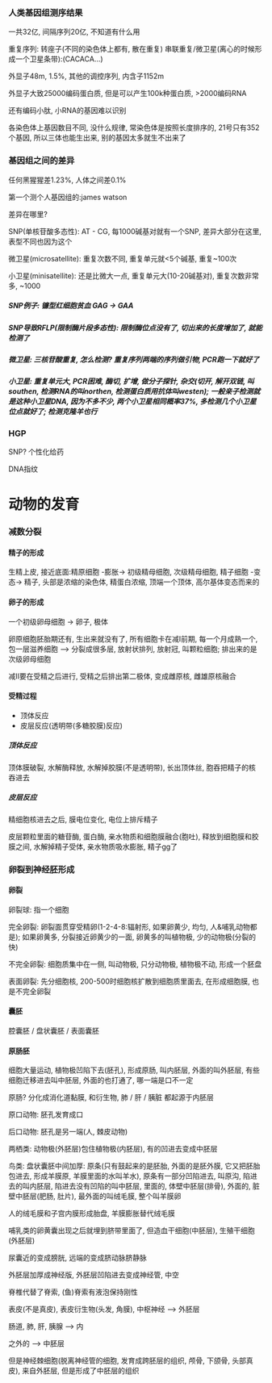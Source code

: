 ### 人类基因组测序结果

一共32亿, 间隔序列20亿, 不知道有什么用

重复序列: 转座子(不同的染色体上都有, 散在重复) 串联重复/微卫星(离心的时候形成一个卫星条带):(CACACA...)

外显子48m, 1.5%, 其他的调控序列, 内含子1152m

外显子大致25000编码蛋白质, 但是可以产生100k种蛋白质, >2000编码RNA

还有编码小肽, 小RNA的基因难以识别

各染色体上基因数目不同, 没什么规律, 常染色体是按照长度排序的, 21号只有352个基因, 所以三体也能生出来, 别的基因太多就生不出来了

### 基因组之间的差异

任何黑猩猩差1.23%, 人体之间差0.1%

第一个测个人基因组的:james watson

差异在哪里?

SNP(单核苷酸多态性): AT - CG, 每1000碱基对就有一个SNP, 差异大部分在这里, 表型不同也因为这个

微卫星(microsatellite): 重复次数不同, 重复单元就<5个碱基, 重复~100次

小卫星(minisatellite): 还是比微大一点, 重复单元大(10-20碱基对), 重复次数非常多, ~1000

##### SNP例子: 镰型红细胞贫血 GAG -> GAA

##### SNP导致RFLP(限制酶片段多态性): 限制酶位点没有了, 切出来的长度增加了, 就能检测了

##### 微卫星: 三核苷酸重复, 怎么检测? 重复序列两端的序列做引物, PCR跑一下就好了

##### 小卫星: 重复单元大, PCR困难, 酶切, 扩增, 做分子探针, 杂交(切开, 解开双链, 叫southen, 检测RNA的叫northen, 检测蛋白质用抗体叫westen); 一般亲子检测就是这种小卫星DNA, 因为不多不少, 两个小卫星相同概率37%, 多检测几个小卫星位点就好了; 检测克隆羊也行

### HGP

SNP? 个性化给药

DNA指纹

# 动物的发育

### 减数分裂

#### 精子的形成

生精上皮, 接近底面:精原细胞 -膨胀-> 初级精母细胞, 次级精母细胞, 精子细胞 -变态-> 精子, 头部是浓缩的染色体, 精蛋白浓缩, 顶端一个顶体, 高尔基体变态而来的

#### 卵子的形成

一个初级卵母细胞 -> 卵子, 极体

卵原细胞胚胎期还有, 生出来就没有了, 所有细胞卡在减I前期, 每一个月成熟一个, 包一层滋养细胞 --> 分裂成很多层, 放射状排列, 放射冠, 叫颗粒细胞; 排出来的是次级卵母细胞

减II要在受精之后进行, 受精之后排出第二极体, 变成雌原核, 雌雄原核融合

#### 受精过程

 - 顶体反应
 - 皮层反应(透明带(多糖胶膜)反应)

##### 顶体反应

顶体膜破裂, 水解酶释放, 水解掉胶膜(不是透明带), 长出顶体丝, 胞吞把精子的核吞进去

##### 皮层反应

精细胞核进去之后, 膜电位变化, 电位上排斥精子

皮层颗粒里面的糖苷酶, 蛋白酶, 亲水物质和细胞膜融合(胞吐), 释放到细胞膜和胶膜之间, 水解掉精子受体, 亲水物质吸水膨胀, 精子gg了

### 卵裂到神经胚形成

#### 卵裂

卵裂球: 指一个细胞

完全卵裂: 卵裂面贯穿受精卵(1-2-4-8:辐射形, 如果卵黄少, 均匀, 人&哺乳动物都是); 如果卵黄多, 分裂接近卵黄少的一面, 卵黄多的叫植物极, 少的动物极(分裂的快)

不完全卵裂: 细胞质集中在一侧, 叫动物极, 只分动物极, 植物极不动, 形成一个胚盘

表面卵裂: 先分细胞核, 200-500时细胞核扩散到细胞质里面去, 在形成细胞膜, 也是不完全卵裂

#### 囊胚

腔囊胚 / 盘状囊胚 / 表面囊胚

#### 原肠胚

细胞大量运动, 植物极凹陷下去(胚孔), 形成原肠, 叫内胚层, 外面的叫外胚层, 有些细胞迁移进去叫中胚层, 外面的也打通了, 哪一端是口不一定

原肠? 分化成消化道黏膜, 和衍生物, 肺 / 肝 / 胰脏 都起源于内胚层

原口动物: 胚孔发育成口

后口动物: 胚孔是另一端(人, 棘皮动物)

两栖类: 动物极(外胚层)包住植物极(内胚层), 有的凹进去变成中胚层

鸟类: 盘状囊胚中间加厚: 原条(只有鼓起来的是胚胎, 外面的是胚外膜, 它又把胚胎包进去, 形成羊膜原, 羊膜里面的水叫羊水), 原条有一部分凹陷进去, 叫原沟, 陷进去的叫内胚层, 陷进去没有凹陷的叫中胚层, 里面的, 体壁中胚层(排骨), 外面的, 脏壁中胚层(肥肠, 肚片), 最外面的叫绒毛膜, 整个叫羊膜卵

人的绒毛膜和子宫内膜形成胎盘, 羊膜膨胀替代绒毛膜

哺乳类的卵黄囊出现之后就埋到脐带里面了, 但造血干细胞(中胚层), 生殖干细胞(外胚层)

尿囊近的变成膀胱, 远端的变成脐动脉脐静脉

外胚层加厚成神经版, 外胚层凹陷进去变成神经管, 中空

脊椎代替了脊索, (鱼)脊索有液泡保持刚性

表皮(不是真皮), 表皮衍生物(头发, 角膜), 中枢神经 --> 外胚层

肠道, 肺, 肝, 胰腺 --> 内

之外的 --> 中胚层

但是神经棘细胞(脱离神经管的细胞, 发育成跨胚层的组织, 颅骨, 下颌骨, 头部真皮), 来自外胚层, 但是形成了中胚层的组织
